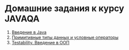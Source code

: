 # Домашние задания к курсу JAVAQA

1. [Введение в Java](/JAVA_INTRO.md)
2. [Примитивные типы данных и условные операторы](/PRIMITIVES.md)
2. [Testability. Введение в ООП](/TESTABILITY.md)
